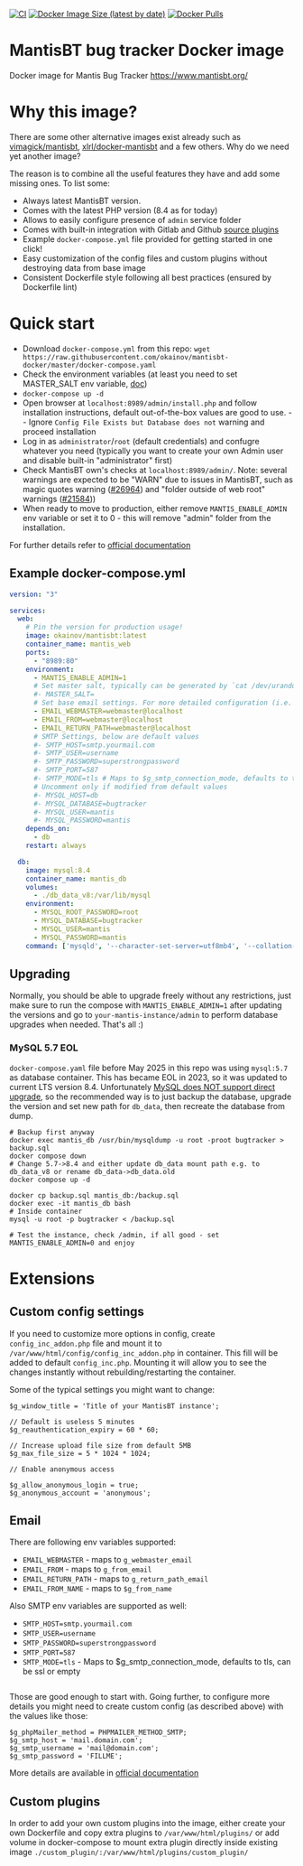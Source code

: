 
[![CI](https://github.com/okainov/mantisbt-docker/workflows/CI/badge.svg?branch=master)](https://github.com/okainov/mantisbt-docker/actions) [![Docker Image Size (latest by date)](https://img.shields.io/docker/image-size/okainov/mantisbt)](https://hub.docker.com/r/okainov/mantisbt) [![Docker Pulls](https://img.shields.io/docker/pulls/okainov/mantisbt)](https://hub.docker.com/r/okainov/mantisbt)

# MantisBT bug tracker Docker image

Docker image for Mantis Bug Tracker https://www.mantisbt.org/

# Why this image?

There are some other alternative images exist already such as [vimagick/mantisbt](https://hub.docker.com/r/vimagick/mantisbt/), [xlrl/docker-mantisbt](https://github.com/xlrl/docker-mantisbt) and a few others. Why do we need yet another image?

The reason is to combine all the useful features they have and add some missing ones. To list some:

- Always latest MantisBT version.
- Comes with the latest PHP version (8.4 as for today)
- Allows to easily configure presence of `admin` service folder
- Comes with built-in integration with Gitlab and Github [source plugins](https://github.com/mantisbt-plugins/source-integration)
- Example `docker-compose.yml` file provided for getting started in one click!
- Easy customization of the config files and custom plugins without destroying data from base image
- Consistent Dockerfile style following all best practices (ensured by Dockerfile lint)


# Quick start

- Download `docker-compose.yml` from this repo: `wget https://raw.githubusercontent.com/okainov/mantisbt-docker/master/docker-compose.yaml`
- Check the environment variables (at least you need to set MASTER_SALT env variable, [doc](
https://www.mantisbt.org/docs/master/en-US/Admin_Guide/html-desktop/#admin.config.security))
- `docker-compose up -d`
- Open browser at `localhost:8989/admin/install.php` and follow installation instructions, default out-of-the-box values are good to use.
-- Ignore `Config File Exists but Database does not` warning and proceed installation
- Log in as `administrator`/`root` (default credentials) and confugre whatever you need (typically you want to create your own Admin user and disable built-in "administrator" first)
- Check MantisBT own's checks at `localhost:8989/admin/`. Note: several warnings are expected to be "WARN" due to issues in MantisBT, such as magic quotes warning ([#26964](https://www.mantisbt.org/bugs/view.php?id=26964)) and "folder outside of web root" warnings ([#21584](https://mantisbt.org/bugs/view.php?id=21584)))
- When ready to move to production, either remove `MANTIS_ENABLE_ADMIN` env variable or set it to 0 - this will remove "admin" folder from the installation.

For further details refer to [official documentation](https://www.mantisbt.org/docs/master/en-US/Admin_Guide/html-desktop/#admin.install.new)

## Example docker-compose.yml

```YAML
version: "3"

services:
  web:
    # Pin the version for production usage!
    image: okainov/mantisbt:latest
    container_name: mantis_web
    ports:
      - "8989:80"
    environment:
      - MANTIS_ENABLE_ADMIN=1
      # Set master salt, typically can be generated by `cat /dev/urandom | head -c 64 | base64`
      #- MASTER_SALT=
      # Set base email settings. For more detailed configuration (i.e. SMTP) you'll need to add own config file
      - EMAIL_WEBMASTER=webmaster@localhost
      - EMAIL_FROM=webmaster@localhost
      - EMAIL_RETURN_PATH=webmaster@localhost
      # SMTP Settings, below are default values
      #- SMTP_HOST=smtp.yourmail.com
      #- SMTP_USER=username
      #- SMTP_PASSWORD=superstrongpassword
      #- SMTP_PORT=587
      #- SMTP_MODE=tls # Maps to $g_smtp_connection_mode, defaults to tls, can be ssl or empty
      # Uncomment only if modified from default values
      #- MYSQL_HOST=db
      #- MYSQL_DATABASE=bugtracker
      #- MYSQL_USER=mantis
      #- MYSQL_PASSWORD=mantis
    depends_on:
      - db
    restart: always

  db:
    image: mysql:8.4
    container_name: mantis_db
    volumes:
      - ./db_data_v8:/var/lib/mysql
    environment:
      - MYSQL_ROOT_PASSWORD=root
      - MYSQL_DATABASE=bugtracker
      - MYSQL_USER=mantis
      - MYSQL_PASSWORD=mantis
    command: ['mysqld', '--character-set-server=utf8mb4', '--collation-server=utf8mb4_unicode_ci']

```

## Upgrading

Normally, you should be able to upgrade freely without any restrictions, just make sure to run the compose with `MANTIS_ENABLE_ADMIN=1` after updating the versions and go to `your-mantis-instance/admin` to perform database upgrades when needed. That's all :)

### MySQL 5.7 EOL

`docker-compose.yaml` file before May 2025 in this repo was using `mysql:5.7` as database container. This has became EOL in 2023, so it was updated to current LTS version 8.4. Unfortunately [MySQL does NOT support direct upgrade](https://dev.mysql.com/doc/refman/8.4/en/upgrade-paths.html), so the recommended way is to just backup the database, upgrade the version and set new path for `db_data`, then recreate the database from dump.

```
# Backup first anyway
docker exec mantis_db /usr/bin/mysqldump -u root -proot bugtracker > backup.sql
docker compose down
# Change 5.7->8.4 and either update db_data mount path e.g. to db_data_v8 or rename db_data->db_data.old
docker compose up -d

docker cp backup.sql mantis_db:/backup.sql
docker exec -it mantis_db bash
# Inside container
mysql -u root -p bugtracker < /backup.sql

# Test the instance, check /admin, if all good - set MANTIS_ENABLE_ADMIN=0 and enjoy

```

# Extensions

## Custom config settings

If you need to customize more options in config, create `config_inc_addon.php` file and mount it to `/var/www/html/config/config_inc_addon.php` in container. This fill will be added to default `config_inc.php`. Mounting it will allow you to see the changes instantly without rebuilding/restarting the container.

Some of the typical settings you might want to change:

```
$g_window_title = 'Title of your MantisBT instance';

// Default is useless 5 minutes
$g_reauthentication_expiry = 60 * 60;

// Increase upload file size from default 5MB
$g_max_file_size = 5 * 1024 * 1024;

// Enable anonymous access

$g_allow_anonymous_login = true;
$g_anonymous_account = 'anonymous';

```

## Email

There are following env variables supported:

- `EMAIL_WEBMASTER` - maps to `g_webmaster_email`
- `EMAIL_FROM` - maps to `g_from_email`
- `EMAIL_RETURN_PATH` - maps to `g_return_path_email`
- `EMAIL_FROM_NAME` - maps to `$g_from_name`

Also SMTP env variables are supported as well:

- `SMTP_HOST=smtp.yourmail.com`
- `SMTP_USER=username`
- `SMTP_PASSWORD=superstrongpassword`
- `SMTP_PORT=587`
- `SMTP_MODE=tls` - Maps to $g_smtp_connection_mode, defaults to tls, can be ssl or empty
  ```

Those are good enough to start with. Going further, to configure more details you might need to create custom config (as described above) with the values like those:
```
$g_phpMailer_method = PHPMAILER_METHOD_SMTP;
$g_smtp_host = 'mail.domain.com';
$g_smtp_username = 'mail@domain.com';
$g_smtp_password = 'FILLME';
```

More details are available in [official documentation](https://www.mantisbt.org/docs/master/en-US/Admin_Guide/html-desktop/#admin.config.email)

## Custom plugins

In order to add your own custom plugins into the image, either create your own Dockerfile and copy extra plugins to `/var/www/html/plugins/` or add volume in docker-compose to mount extra plugin directly inside existing image `./custom_plugin/:/var/www/html/plugins/custom_plugin/`
